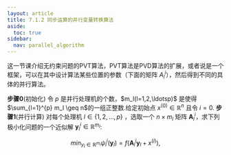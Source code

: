 ```yaml
---
layout: article
title: 7.1.2 同步运算的并行变量转换算法
aside:
  toc: true
sidebar:
  nav: parallel_algorithm
---
```


这一节课介绍无约束问题的PVT算法，PVT算法是PVD算法的扩展，或者说是一个框架，可以在其中设计算法某些位置的参数（下面的矩阵 $A_l^i$），然后得到不同的具体的并行算法。

**步骤$0$**(初始化) 令 $p$ 是并行处理机的个数，$m_l(l=1,2,\ldotsp)$ 是使得 $\sum_{l=1}^{p} m_l \geq n$的一组正整数.给定初始点 $x^{(0)} \in \mathbb{R}^n$ 且令 $i=0$.
**步骤$1$**(并行计算) 对每个处理机 $l \in \{1,2,\ldots,p\}$ ，选取一个 $n\times m_l$ 矩阵 $\mathbf{A}^i_l$，求下列极小化问题的一个近似解 $\mathbf{y}^i_l \in \mathbb{R}^{m_l}$:

$$min_{y_l \in \mathbb{R}^{m_l}} \psi_{l}^{i}(\mathbf{y}_l) = f(\mathbf{A}^i_l \mathbf{y}_l + x^{(i)}),$$

